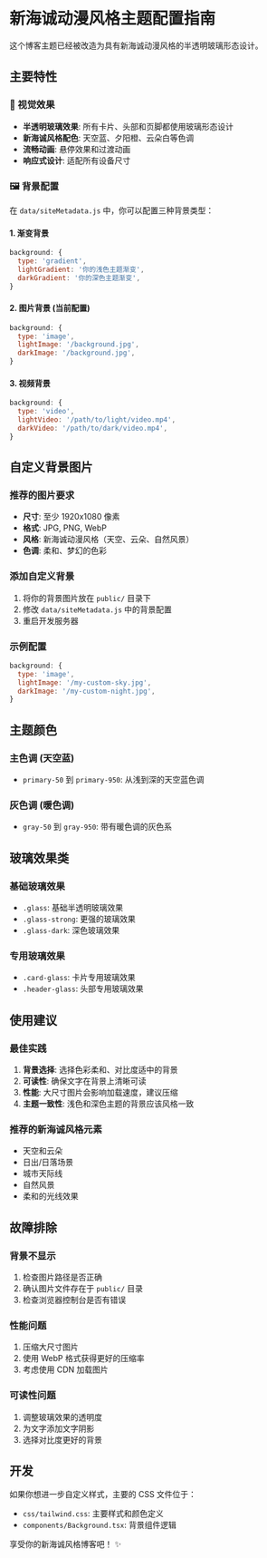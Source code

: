 # 新海诚动漫风格主题配置指南

这个博客主题已经被改造为具有新海诚动漫风格的半透明玻璃形态设计。

## 主要特性

### 🎨 视觉效果
- **半透明玻璃效果**: 所有卡片、头部和页脚都使用玻璃形态设计
- **新海诚风格配色**: 天空蓝、夕阳橙、云朵白等色调
- **流畅动画**: 悬停效果和过渡动画
- **响应式设计**: 适配所有设备尺寸

### 🖼️ 背景配置

在 `data/siteMetadata.js` 中，你可以配置三种背景类型：

#### 1. 渐变背景
```javascript
background: {
  type: 'gradient',
  lightGradient: '你的浅色主题渐变',
  darkGradient: '你的深色主题渐变',
}
```

#### 2. 图片背景 (当前配置)
```javascript
background: {
  type: 'image',
  lightImage: '/background.jpg',
  darkImage: '/background.jpg',
}
```

#### 3. 视频背景
```javascript
background: {
  type: 'video',
  lightVideo: '/path/to/light/video.mp4',
  darkVideo: '/path/to/dark/video.mp4',
}
```

## 自定义背景图片

### 推荐的图片要求
- **尺寸**: 至少 1920x1080 像素
- **格式**: JPG, PNG, WebP
- **风格**: 新海诚动漫风格（天空、云朵、自然风景）
- **色调**: 柔和、梦幻的色彩

### 添加自定义背景
1. 将你的背景图片放在 `public/` 目录下
2. 修改 `data/siteMetadata.js` 中的背景配置
3. 重启开发服务器

### 示例配置
```javascript
background: {
  type: 'image',
  lightImage: '/my-custom-sky.jpg',
  darkImage: '/my-custom-night.jpg',
}
```

## 主题颜色

### 主色调 (天空蓝)
- `primary-50` 到 `primary-950`: 从浅到深的天空蓝色调

### 灰色调 (暖色调)
- `gray-50` 到 `gray-950`: 带有暖色调的灰色系

## 玻璃效果类

### 基础玻璃效果
- `.glass`: 基础半透明玻璃效果
- `.glass-strong`: 更强的玻璃效果
- `.glass-dark`: 深色玻璃效果

### 专用玻璃效果
- `.card-glass`: 卡片专用玻璃效果
- `.header-glass`: 头部专用玻璃效果

## 使用建议

### 最佳实践
1. **背景选择**: 选择色彩柔和、对比度适中的背景
2. **可读性**: 确保文字在背景上清晰可读
3. **性能**: 大尺寸图片会影响加载速度，建议压缩
4. **主题一致性**: 浅色和深色主题的背景应该风格一致

### 推荐的新海诚风格元素
- 天空和云朵
- 日出/日落场景
- 城市天际线
- 自然风景
- 柔和的光线效果

## 故障排除

### 背景不显示
1. 检查图片路径是否正确
2. 确认图片文件存在于 `public/` 目录
3. 检查浏览器控制台是否有错误

### 性能问题
1. 压缩大尺寸图片
2. 使用 WebP 格式获得更好的压缩率
3. 考虑使用 CDN 加载图片

### 可读性问题
1. 调整玻璃效果的透明度
2. 为文字添加文字阴影
3. 选择对比度更好的背景

## 开发

如果你想进一步自定义样式，主要的 CSS 文件位于：
- `css/tailwind.css`: 主要样式和颜色定义
- `components/Background.tsx`: 背景组件逻辑

享受你的新海诚风格博客吧！ ✨ 